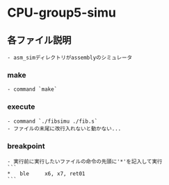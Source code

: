 # CPU-group5-simu

## 各ファイル説明
    - asm_simディレクトリがassemblyのシミュレータ

### make
    - command `make`
### execute
    - command `./fibsimu ./fib.s`
    - ファイルの末尾に改行入れないと動かない...

### breakpoint
    - 実行前に実行したいファイルの命令の先頭に'*'を記入して実行
    ```
    *	ble		x6, x7, ret01
    ``` 
